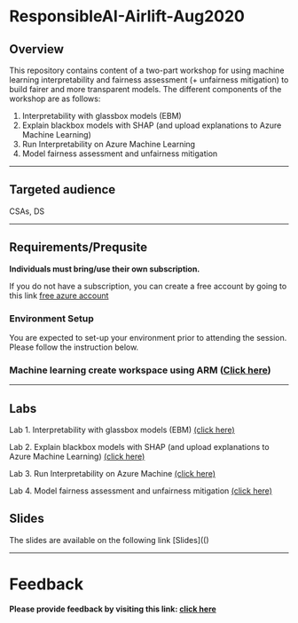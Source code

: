 # ResponsibleAI-Airlift-Aug2020

## Overview

This repository contains content of a two-part workshop for using machine learning interpretability and fairness assessment (+ unfairness mitigation) to build fairer and more transparent models. The different components of the workshop are as follows:

1. Interpretability with glassbox models (EBM)
2. Explain blackbox models with SHAP (and upload explanations to Azure Machine Learning)
3. Run Interpretability on Azure Machine Learning
4. Model fairness assessment and unfairness mitigation


----

## Targeted audience
CSAs, DS


---- 

## Requirements/Prequsite 
**Individuals must bring/use their own subscription.**

If you do not have a subscription, you can create a free account by going to this link [free azure account](https://azure.microsoft.com/en-gb/free/search/?&OCID=AID2000125_SEM_Xvn0NgAAAQ0pAAG6:20200629090126:s&msclkid=9c0eb6425d2b1b0b16dee8bba9187880&ef_id=Xvn0NgAAAQ0pAAG6:20200629090126:s&dclid=CLygivWXp-oCFUruUQod3UIHtA)

### Environment Setup 
You are expected to set-up your environment prior to attending the session. Please follow the instruction below. 

### Machine learning create workspace using ARM ([Click here](https://github.com/mufajjul/ResponsibleAI-Airlift-Aug2020/tree/master/environment))

---
## Labs 

Lab 1. Interpretability with glassbox models (EBM) [(click here)](https://github.com/mufajjul/ResponsibleAI-Airlift-Aug2020/blob/master/EBM/Interpretable%20Classification%20Methods.ipynb)

Lab 2. Explain blackbox models with SHAP (and upload explanations to Azure Machine Learning) [(click here)](https://github.com/mufajjul/ResponsibleAI-Airlift-Aug2020/blob/master/SHAP/explain-model-SHAP.ipynb)

Lab 3. Run Interpretability on Azure Machine  [(click here)](https://github.com/mufajjul/ResponsibleAI-Airlift-Aug2020/blob/master/SHAP/explain-model-Azure.ipynb)

Lab 4. Model fairness assessment and unfairness mitigation [(click here)](https://github.com/mufajjul/ResponsibleAI-Airlift-Aug2020/blob/master/Fairness/AI-fairness-Census.ipynb)


## Slides
The slides are available on the following link [Slides](()



----

# Feedback 

**Please provide feedback by visiting this link: [click here ](https://forms.office.com/Pages/ResponsePage.aspx?id=v4j5cvGGr0GRqy180BHbRy65IxdWegNLmkUZoFUsoatUMko0SjZKSjFMNjFIUzQ0Q0RENTkzWlFDNS4u)**
